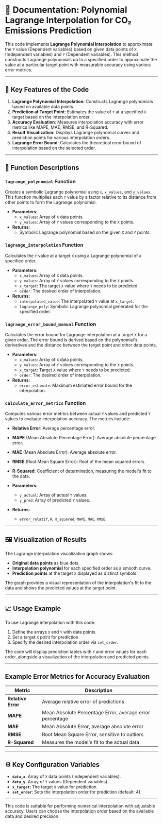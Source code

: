 # 📘 Documentation: Polynomial Lagrange Interpolation for CO₂ Emissions Prediction

This code implements **Lagrange Polynomial Interpolation** to approximate the `Y` value (Dependent variables) based on given data points of `X` (Independent variables) and `Y` (Dependent variables). This method constructs Lagrange polynomials up to a specified order to approximate the value at a particular target point with measurable accuracy using various error metrics.

---

## 📌 Key Features of the Code

1. **Lagrange Polynomial Interpolation**: Constructs Lagrange polynomials based on available data points.
2. **Prediction at Target Point**: Estimates the value of `Y` at a specified `X` target based on the interpolation order.
3. **Accuracy Evaluation**: Measures interpolation accuracy with error metrics like MAPE, MAE, RMSE, and R-Squared.
4. **Result Visualization**: Displays Lagrange polynomial curves and prediction points for various interpolation orders.
5. **Lagrange Error Bound**: Calculates the theoretical error bound of interpolation based on the selected order.

---

## 🔧 Function Descriptions

### `lagrange_polynomial` Function
Creates a symbolic Lagrange polynomial using `x`, `x_values`, and `y_values`. This function multiplies each `Y` value by a factor relative to its distance from other points to form the Lagrange polynomial.

- **Parameters**:
  - `x_values`: Array of `X` data points.
  - `y_values`: Array of `Y` values corresponding to the `X` points.
- **Returns**:
  - Symbolic Lagrange polynomial based on the given `X` and `Y` points.

### `lagrange_interpolation` Function
Calculates the `Y` value at a target `X` using a Lagrange polynomial of a specified order.

- **Parameters**:
  - `x_values`: Array of `X` data points.
  - `y_values`: Array of `Y` values corresponding to the `X` points.
  - `x_target`: The target `X` value where `Y` needs to be predicted.
  - `order`: The desired order of interpolation.
- **Returns**:
  - `interpolated_value`: The interpolated `Y` value at `x_target`.
  - `lagrange_poly`: Symbolic Lagrange polynomial generated for the specified order.

### `lagrange_error_bound_manual` Function
Calculates the error bound for Lagrange interpolation at a target `X` for a given order. The error bound is derived based on the polynomial's derivatives and the distance between the target point and other data points.

- **Parameters**:
  - `x_values`: Array of `X` data points.
  - `y_values`: Array of `Y` values corresponding to the `X` points.
  - `x_target`: Target `X` value where `Y` needs to be predicted.
  - `order`: The desired order of interpolation.
- **Returns**:
  - `error_estimate`: Maximum estimated error bound for the interpolation.

### `calculate_error_metrics` Function
Computes various error metrics between actual `Y` values and predicted `Y` values to evaluate interpolation accuracy. The metrics include:
  - **Relative Error**: Average percentage error.
  - **MAPE** (Mean Absolute Percentage Error): Average absolute percentage error.
  - **MAE** (Mean Absolute Error): Average absolute error.
  - **RMSE** (Root Mean Square Error): Root of the mean squared errors.
  - **R-Squared**: Coefficient of determination, measuring the model's fit to the data.

- **Parameters**:
  - `y_actual`: Array of actual `Y` values.
  - `y_pred`: Array of predicted `Y` values.
- **Returns**:
  - `error_relatif`, `R`, `R_squared`, `MAPE`, `MAE`, `RMSE`.

---

## 🖼️ Visualization of Results

The Lagrange interpolation visualization graph shows:
- **Original data points** as blue dots.
- **Interpolation polynomial** for each specified order as a smooth curve.
- **Prediction points** at the target `X` displayed as distinct symbols.

The graph provides a visual representation of the interpolation's fit to the data and shows the predicted values at the target point.

---

## 📈 Usage Example

To use Lagrange interpolation with this code:
1. Define the arrays `X` and `Y` with data points.
2. Set a target `X` point for prediction.
3. Specify the desired interpolation order via `set_order`.

The code will display prediction tables with `Y` and error values for each order, alongside a visualization of the interpolation and predicted points.

---

## Example Error Metrics for Accuracy Evaluation

| Metric            | Description                                                  |
|-------------------|--------------------------------------------------------------|
| **Relative Error**| Average relative error of predictions                        |
| **MAPE**          | Mean Absolute Percentage Error, average error percentage     |
| **MAE**           | Mean Absolute Error, average absolute error                  |
| **RMSE**          | Root Mean Square Error, sensitive to outliers                |
| **R-Squared**     | Measures the model's fit to the actual data                  |

---

## ⚙️ Key Configuration Variables

- **`data_x`**: Array of `X` data points (Independent variables).
- **`data_y`**: Array of `Y` values (Dependent variables).
- **`x_target`**: The target `X` value for prediction.
- **`set_order`**: Sets the interpolation order for prediction (default: 4).

---

This code is suitable for performing numerical interpolation with adjustable accuracy. Users can choose the interpolation order based on the available data and desired precision.
